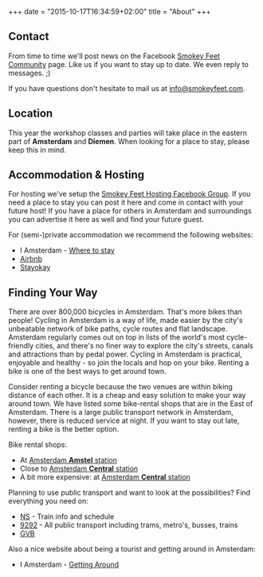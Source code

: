 +++
date = "2015-10-17T16:34:59+02:00"
title = "About"
+++

## Contact

From time to time we'll post news on the Facebook
[Smokey Feet Community](https://www.facebook.com/Smokey-Feet-181498711899234)
page. Like us if you want to stay up to date. We even reply
to messages. ;)

If you have questions don't hesitate to mail us at <info@smokeyfeet.com>.

## Location

This year the workshop classes and parties will take place in the eastern
part of **Amsterdam** and **Diemen**. When looking for a place to stay,
please keep this in mind.

## Accommodation & Hosting

For hosting we've setup the [Smokey Feet Hosting Facebook Group]. If you
need a place to stay you can post it here and come in contact with your
future host! If you have a place for others in Amsterdam and surroundings
you can advertise it here as well and find your future guest.

[Smokey Feet Hosting Facebook Group]: https://www.facebook.com/groups/786669158122791/

For (semi-)private accommodation we recommend the following websites:

 * I Amsterdam - [Where to stay](http://www.iamsterdam.com/en/visiting/plan-your-trip/where-to-stay)
 * [Airbnb](https://www.airbnb.com/s/Amsterdam%E2%80%93The-Netherlands)
 * [Stayokay](http://www.stayokay.com/nl)

## Finding Your Way

There are over 800,000 bicycles in Amsterdam. That's more bikes than
people! Cycling in Amsterdam is a way of life, made easier by the city's
unbeatable network of bike paths, cycle routes and flat landscape. Amsterdam
regularly comes out on top in lists of the world's most cycle-friendly
cities, and there's no finer way to explore the city's streets, canals and
attractions than by pedal power. Cycling in Amsterdam is practical, enjoyable
and healthy - so join the locals and hop on your bike. Renting a bike is one
of the best ways to get around town.

Consider renting a bicycle because the two venues are within biking distance
of each other. It is a cheap and easy solution to make your way around town.
We have listed some bike-rental shops that are in the East of Amsterdam. There
is a large public transport network in Amsterdam, however, there is reduced
service at night. If you want to stay out late, renting a bike is the better
option.

Bike rental shops:

 * At [Amsterdam **Amstel** station](http://www.amstelfietspoint.nl/verhuur/)
 * Close to [Amsterdam **Central** station](http://www.rentabike.nl/)
 * A bit more expensive: at [Amsterdam **Central** station](http://www.macbike.nl/fietsverhuur/)

Planning to use public transport and want to look at the possibilities? Find
everything you need on:

 * [NS](http://www.ns.nl/en/travellers/home) - Train info and schedule
 * [9292](http://9292.nl/en) - All public transport including trams, metro's, busses, trains
 * [GVB](http://en.gvb.nl/)

Also a nice website about being a tourist and getting around in Amsterdam:

 * I Amsterdam - [Getting Around](https://www.iamsterdam.com/en/visiting/plan-your-trip/getting-around)
